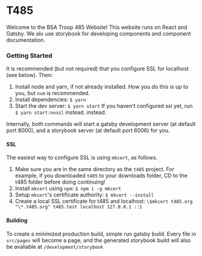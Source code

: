 # T485

Welcome to the BSA Troop 485 Website! This website runs on React and Gatsby. We alo
use storybook for developing components and component documentation.

### Getting Started

It is recommended (but not required) that you configure SSL for localhost (see below).
Then:

1. Install node and yarn, if not already installed. How you do this is up to you, but `nvm` is recommended.
2. Install dependencies: `$ yarn`
3. Start the dev server: `$ yarn start` If you haven't configured ssl yet, run `$ yarn start:nossl` instead.
   instead.

Internally, both commands will start a gatsby development server (at default port 8000), and a storybook
server (at default port 6006) for you.

#### SSL

The easiest way to configure SSL is using `mkcert`, as follows.

1. Make sure you are in the same directory as the `t485` project. For example, if you downloaded
   `t485` to your downloads folder, CD to the t485 folder before doing continuing!
2. Install `mkcert` using `npm`: `$ npm i -g mkcert`
3. Setup `mkcert`'s certificate authority: `$ mkcert --install`
4. Create a local SSL certificate for t485 and localhost:
   `\$mkcert t485.org "\*.t485.org" t485.test localhost 127.0.0.1 ::1`

#### Building

To create a minimized production build, simple run gatsby build. Every file
in `src/pages` will become a page, and the generated storybook build will also be avaliable at
`/development/storybook`
